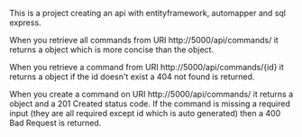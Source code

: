 This is a project creating an api with entityframework, automapper and sql express.

When you retrieve all commands from URI http://5000/api/commands/ it returns a <CommandReadDto> object
which is more concise than the <Command> object.

When you retrieve a command from URI http://5000/api/commands/{id} it returns a <Command> object if
the id doesn't exist a 404 not found is returned.

When you create a command on URI http://5000/api/commands/ it returns a <Command> object and a 201
Created status code. If the command is missing a required input (they are all required except id which
is auto generated) then a 400 Bad Request is returned.


 